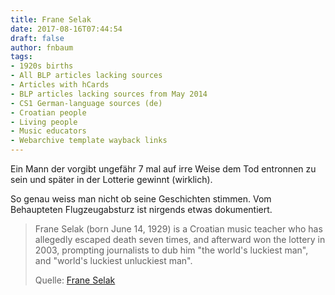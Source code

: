 ```yaml
---
title: Frane Selak
date: 2017-08-16T07:44:54
draft: false
author: fnbaum
tags:
- 1920s births
- All BLP articles lacking sources
- Articles with hCards
- BLP articles lacking sources from May 2014
- CS1 German-language sources (de)
- Croatian people
- Living people
- Music educators
- Webarchive template wayback links
---
```


Ein Mann der vorgibt ungefähr 7 mal auf irre Weise dem Tod entronnen zu
sein und später in der Lotterie gewinnt (wirklich).

So genau weiss man nicht ob seine Geschichten stimmen. Vom Behaupteten
Flugzeugabsturz ist nirgends etwas dokumentiert.

> Frane Selak (born June 14, 1929) is a Croatian music teacher who has allegedly
> escaped death seven times, and afterward won the lottery in 2003, prompting
> journalists to dub him "the world's luckiest man", and "world's luckiest
> unluckiest man".
>
> Quelle: [Frane Selak](https://en.wikipedia.org/wiki/Frane_Selak)
